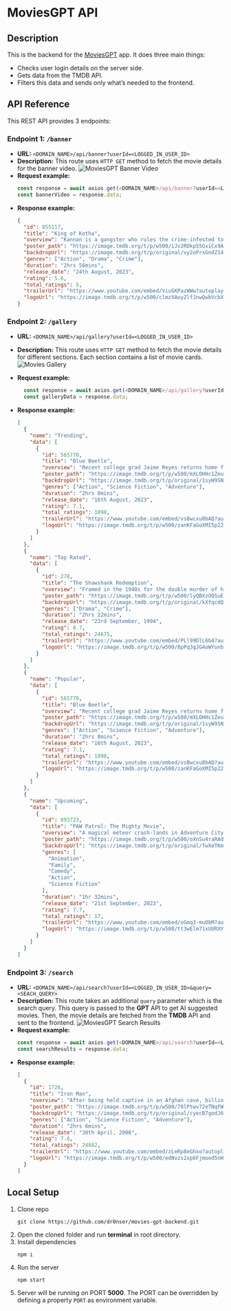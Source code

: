 # MoviesGPT API

## Description

This is the backend for the [MoviesGPT](https://github.com/dr0nser/movies-gpt) app. It does three main things:

- Checks user login details on the server side.
- Gets data from the TMDB API.
- Filters this data and sends only what’s needed to the frontend.

## API Reference

This REST API provides 3 endpoints:

### Endpoint 1: `/banner`

- **URL:** `<DOMAIN_NAME>/api/banner?userId=<LOGGED_IN_USER_ID>`
- **Description:** This route uses `HTTP GET` method to fetch the movie details for the banner video.
  ![MoviesGPT Banner Video](https://drive.google.com/file/d/1QqJ0w5fVGQD4Ff7asvEm2aZYgLRUZj1T/view?usp=drive_link)
- **Request example:**
  ```javascript
  const response = await axios.get(<DOMAIN_NAME>/api/banner?userId=<LOGGED_IN_USER_ID>);
  const bannerVideo = response.data;
  ```
- **Response example:**
  ```json
  {
    "id": 855117,
    "title": "King of Kotha",
    "overview": "Kannan is a gangster who rules the crime-infested town of Kotha. After getting humiliated by Kannan and his men, CI Shahul Haasan tactfully plots the return of former gangster named Kotha Rajendran alias 'Raju', thus leading to a transformative turn of events.",
    "poster_path": "https://image.tmdb.org/t/p/w500/iJv2ROkp55GxiCx9AFECZ2Cj2RJ.jpg",
    "backdropUrl": "https://image.tmdb.org/t/p/original/vy2oPrxGndZ14kXgyShPZaPzDQp.jpg",
    "genres": ["Action", "Drama", "Crime"],
    "duration": "2hrs 56mins",
    "release_date": "24th August, 2023",
    "rating": 5.6,
    "total_ratings": 5,
    "trailerUrl": "https://www.youtube.com/embed/ViuGKPazWWw?autoplay=1&mute=1&loop=1&playlist=ViuGKPazWWw&controls=0&showinfo=0&vq=hd1080",
    "logoUrl": "https://image.tmdb.org/t/p/w500/clmzXAoyZlfJnwQwbVcbXwLAsUn.png"
  }
  ```

### Endpoint 2: `/gallery`

- **URL:** `<DOMAIN_NAME>/api/gallery?userId=<LOGGED_IN_USER_ID>`
- **Description:** This route uses `HTTP GET` method to fetch the movie details for different sections. Each section contains a list of movie cards.
  ![Movies Gallery](https://drive.google.com/file/d/1d8He_uEZCEGigyEriFk7JFXicPbVkbTR/view?usp=sharing)
- **Request example:**

  ```javascript
    const response = await axios.get(<DOMAIN_NAME>/api/gallery?userId=<LOGGED_IN_USER_ID>);
    const galleryData = response.data;
  ```

- **Response example:**
  ```json
  [
    {
      "name": "Trending",
      "data": [
        {
          "id": 565770,
          "title": "Blue Beetle",
          "overview": "Recent college grad Jaime Reyes returns home full of aspirations for his future, only to find that home is not quite as he left it. As he searches to find his purpose in the world, fate intervenes when Jaime unexpectedly finds himself in possession of an ancient relic of alien biotechnology: the Scarab.",
          "poster_path": "https://image.tmdb.org/t/p/w500/mXLOHHc1Zeuwsl4xYKjKh2280oL.jpg",
          "backdropUrl": "https://image.tmdb.org/t/p/original/1syW9SNna38rSl9fnXwc9fP7POW.jpg",
          "genres": ["Action", "Science Fiction", "Adventure"],
          "duration": "2hrs 8mins",
          "release_date": "16th August, 2023",
          "rating": 7.1,
          "total_ratings": 1098,
          "trailerUrl": "https://www.youtube.com/embed/vsBwcxu8bAQ?autoplay=1&mute=1&loop=1&playlist=vsBwcxu8bAQ&controls=0&showinfo=0&vq=hd1080",
          "logoUrl": "https://image.tmdb.org/t/p/w500/zanKFaGoXMI5p22vj4VB3rvM5Eg.png"
        }
      ]
    },
    {
      "name": "Top Rated",
      "data": [
        {
          "id": 278,
          "title": "The Shawshank Redemption",
          "overview": "Framed in the 1940s for the double murder of his wife and her lover, upstanding banker Andy Dufresne begins a new life at the Shawshank prison, where he puts his accounting skills to work for an amoral warden. During his long stretch in prison, Dufresne comes to be admired by the other inmates -- including an older prisoner named Red -- for his integrity and unquenchable sense of hope.",
          "poster_path": "https://image.tmdb.org/t/p/w500/lyQBXzOQSuE59IsHyhrp0qIiPAz.jpg",
          "backdropUrl": "https://image.tmdb.org/t/p/original/kXfqcdQKsToO0OUXHcrrNCHDBzO.jpg",
          "genres": ["Drama", "Crime"],
          "duration": "2hrs 22mins",
          "release_date": "23rd September, 1994",
          "rating": 8.7,
          "total_ratings": 24675,
          "trailerUrl": "https://www.youtube.com/embed/PLl99DlL6b4?autoplay=1&mute=1&loop=1&playlist=PLl99DlL6b4&controls=0&showinfo=0&vq=hd1080",
          "logoUrl": "https://image.tmdb.org/t/p/w500/8pPq3gJG4oWYonbL6DaHslJeCaM.png"
        }
      ]
    },
    {
      "name": "Popular",
      "data": [
        {
          "id": 565770,
          "title": "Blue Beetle",
          "overview": "Recent college grad Jaime Reyes returns home full of aspirations for his future, only to find that home is not quite as he left it. As he searches to find his purpose in the world, fate intervenes when Jaime unexpectedly finds himself in possession of an ancient relic of alien biotechnology: the Scarab.",
          "poster_path": "https://image.tmdb.org/t/p/w500/mXLOHHc1Zeuwsl4xYKjKh2280oL.jpg",
          "backdropUrl": "https://image.tmdb.org/t/p/original/1syW9SNna38rSl9fnXwc9fP7POW.jpg",
          "genres": ["Action", "Science Fiction", "Adventure"],
          "duration": "2hrs 8mins",
          "release_date": "16th August, 2023",
          "rating": 7.1,
          "total_ratings": 1098,
          "trailerUrl": "https://www.youtube.com/embed/vsBwcxu8bAQ?autoplay=1&mute=1&loop=1&playlist=vsBwcxu8bAQ&controls=0&showinfo=0&vq=hd1080",
          "logoUrl": "https://image.tmdb.org/t/p/w500/zanKFaGoXMI5p22vj4VB3rvM5Eg.png"
        }
      ]
    },
    {
      "name": "Upcoming",
      "data": [
        {
          "id": 893723,
          "title": "PAW Patrol: The Mighty Movie",
          "overview": "A magical meteor crash-lands in Adventure City, gives the PAW Patrol pups superpowers, and transforms them into The Mighty Pups. When the Patrol's archrival Humdinger breaks out of jail and teams up with mad scientist Victoria Vance to steal the powers for themselves, the Mighty Pups must save Adventure City and stop the supervillains before it's too late.",
          "poster_path": "https://image.tmdb.org/t/p/w500/oXnSu4raRAd65QVBQXvdHMC6AuW.jpg",
          "backdropUrl": "https://image.tmdb.org/t/p/original/fwXeTKmJvlv7kbH8QDmbykGfMeK.jpg",
          "genres": [
            "Animation",
            "Family",
            "Comedy",
            "Action",
            "Science Fiction"
          ],
          "duration": "1hr 32mins",
          "release_date": "21st September, 2023",
          "rating": 7.7,
          "total_ratings": 17,
          "trailerUrl": "https://www.youtube.com/embed/oGmq3-muObM?autoplay=1&mute=1&loop=1&playlist=oGmq3-muObM&controls=0&showinfo=0&vq=hd1080",
          "logoUrl": "https://image.tmdb.org/t/p/w500/tt3wElm71xUURXY0Yb1RtsvszHz.png"
        }
      ]
    }
  ]
  ```

### Endpoint 3: `/search`

- **URL:** `<DOMAIN_NAME>/api/search?userId=<LOGGED_IN_USER_ID>&query=<SEACH_QUERY>`
- **Description:** This route takes an additional `query` parameter which is the search query. This query is passed to the **GPT** API to get AI suggested movies. Then, the movie details are fetched from the **TMDB** API and sent to the frontend.
  ![MoviesGPT Search Results](https://drive.google.com/file/d/1BZkO-4NPCgI0mDmCnLRyFBwyo8Fvb4J8/view?usp=sharing)
- **Request example:**
  ```javascript
  const response = await axios.get(<DOMAIN_NAME>/api/search?userId=<LOGGED_IN_USER_ID>&query=<SEACH_QUERY>);
  const searchResults = response.data;
  ```
- **Response example:**
  ```json
  [
    {
      "id": 1726,
      "title": "Iron Man",
      "overview": "After being held captive in an Afghan cave, billionaire engineer Tony Stark creates a unique weaponized suit of armor to fight evil.",
      "poster_path": "https://image.tmdb.org/t/p/w500/78lPtwv72eTNqFW9COBYI0dWDJa.jpg",
      "backdropUrl": "https://image.tmdb.org/t/p/original/cyecB7godJ6kNHGONFjUyVN9OX5.jpg",
      "genres": ["Action", "Science Fiction", "Adventure"],
      "duration": "2hrs 6mins",
      "release_date": "30th April, 2008",
      "rating": 7.6,
      "total_ratings": 24882,
      "trailerUrl": "https://www.youtube.com/embed/zLeRp8eGhxo?autoplay=1&mute=1&loop=1&playlist=zLeRp8eGhxo&controls=0&showinfo=0&vq=hd1080",
      "logoUrl": "https://image.tmdb.org/t/p/w500/edNvzs2xp6Fjmoed5nHNVuAb97Z.png"
    }
  ]
  ```

## Local Setup

1. Clone repo
   ```shell
   git clone https://github.com/dr0nser/movies-gpt-backend.git
   ```
2. Open the cloned folder and run **terminal** in root directory.
3. Install dependencies
   ```shell
   npm i
   ```
4. Run the server
   ```shell
   npm start
   ```
5. Server will be running on PORT **5000**. The PORT can be overridden by defining a property `PORT` as environment variable.
